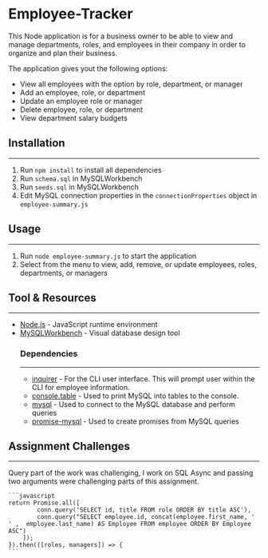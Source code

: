 # Employee-Tracker

This Node application is for a business owner to be able to view and manage departments, roles, and employees in their company in order to organize and plan their business.

The application gives yout the following options:
* View all employees with the option by role, department, or manager
* Add an employee, role, or department
* Update an employee role or manager
* Delete employee, role, or department
* View department salary budgets

## Installation
---
1. Run `npm install` to install all dependencies
2. Run `schema.sql` in MySQLWorkbench
3. Run `seeds.sql` in MySQLWorkbench
3. Edit MySQL connection properties in the `connectionProperties` object in `employee-summary.js`

## Usage
---
1. Run `node employee-summary.js` to start the application
2. Select from the menu to view, add, remove, or update employees, roles, departments, or managers


## Tool & Resources
---
* [Node.js](https://nodejs.org/en/) - JavaScript runtime environment
* [MySQLWorkbench](https://www.mysql.com/products/workbench/) - Visual database design tool
    ### Dependencies
    ---
    * [inquirer](https://www.npmjs.com/package/inquirer) - For the CLI user interface. This will prompt user within the CLI for employee information.
    * [console.table](https://www.npmjs.com/package/console.table) - Used to print MySQL into tables to the console.
    * [mysql](https://www.npmjs.com/package/mysql) - Used to connect to the MySQL database and perform queries
    * [promise-mysql](https://www.npmjs.com/package/promise-mysql) - Used to create promises from MySQL queries 

## Assignment Challenges
---

Query part of the work was challenging, I work on SQL Async and passing two arguments were challenging parts of this assignment.


    ```javascript
    return Promise.all([
            conn.query('SELECT id, title FROM role ORDER BY title ASC'), 
            conn.query("SELECT employee.id, concat(employee.first_name, ' ' ,  employee.last_name) AS Employee FROM employee ORDER BY Employee ASC")
        ]);
    }).then(([roles, managers]) => {
    ```